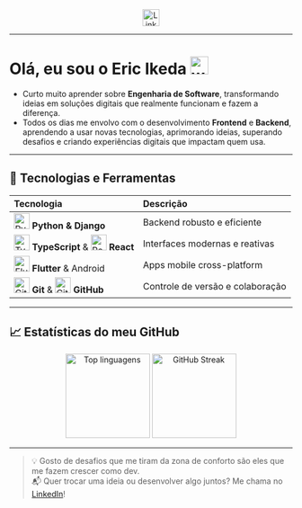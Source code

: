 <div align="center">
  <a href="https://www.linkedin.com/in/ericikeda1/" target="_blank" rel="noopener noreferrer">
    <img src="https://img.shields.io/static/v1?message=LinkedIn&logo=linkedin&color=0077B5&style=for-the-badge" height="30" alt="LinkedIn" />
  </a>
</div>

---

# Olá, eu sou o **Eric Ikeda** <img src="https://media.giphy.com/media/hvRJCLFzcasrR4ia7z/giphy.gif" alt="waving hand" width="32" />

- Curto muito aprender sobre **Engenharia de Software**, transformando ideias em soluções digitais que realmente funcionam e fazem a diferença.  
- Todos os dias me envolvo com o desenvolvimento **Frontend** e **Backend**, aprendendo a usar novas tecnologias, aprimorando ideias, superando desafios e criando experiências digitais que impactam quem usa.  


---

## 🚀 Tecnologias e Ferramentas

<div align="center">

| Tecnologia                                    | Descrição                          |
| :------------------------------------------- | :-------------------------------- |
| <img src="https://cdn.jsdelivr.net/gh/devicons/devicon/icons/python/python-original.svg" width="28" alt="Python" /> **Python & Django**       | Backend robusto e eficiente         |
| <img src="https://cdn.jsdelivr.net/gh/devicons/devicon/icons/typescript/typescript-original.svg" width="28" alt="TypeScript" /> **TypeScript** & <img src="https://cdn.jsdelivr.net/gh/devicons/devicon/icons/react/react-original.svg" width="28" alt="React" /> **React** | Interfaces modernas e reativas      |
| <img src="https://cdn.jsdelivr.net/gh/devicons/devicon/icons/flutter/flutter-original.svg" width="28" alt="Flutter" /> **Flutter** & Android          | Apps mobile cross-platform          |
| <img src="https://cdn.jsdelivr.net/gh/devicons/devicon/icons/git/git-original.svg" width="28" alt="Git" /> **Git** & <img src="https://cdn.jsdelivr.net/gh/devicons/devicon/icons/github/github-original.svg" width="28" alt="GitHub" /> **GitHub**     | Controle de versão e colaboração    |

</div>

---

## 📈 Estatísticas do meu GitHub

<div align="center">
  <img src="https://github-readme-stats.vercel.app/api/top-langs?username=EricIkeda1&locale=pt-br&layout=compact&theme=dracula" height="150" alt="Top linguagens" />
  <img src="https://streak-stats.demolab.com?user=EricIkeda1&locale=pt-br&mode=daily&theme=dracula" height="150" alt="GitHub Streak" />
</div>

---

> 💡 Gosto de desafios que me tiram da zona de conforto são eles que me fazem crescer como dev.  
> 📬 Quer trocar uma ideia ou desenvolver algo juntos? Me chama no [LinkedIn](https://www.linkedin.com/in/ericikeda1/)!
